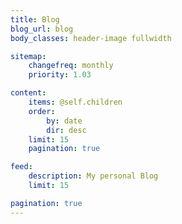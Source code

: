 ```yaml
---
title: Blog
blog_url: blog
body_classes: header-image fullwidth

sitemap:
    changefreq: monthly
    priority: 1.03

content:
    items: @self.children
    order:
        by: date
        dir: desc
    limit: 15
    pagination: true

feed:
    description: My personal Blog
    limit: 15

pagination: true
---
```

